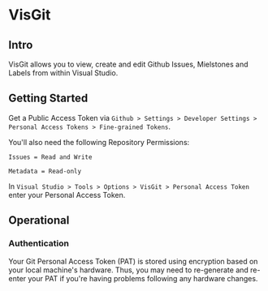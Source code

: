 # VisGit

## Intro
VisGit allows you to view, create and edit Github Issues, Mielstones and Labels from within Visual Studio.



## Getting Started

Get a Public Access Token via `Github > Settings > Developer Settings > Personal Access Tokens > Fine-grained Tokens`. 

You'll also need the following Repository Permissions:

`Issues = Read and Write`

`Metadata = Read-only`

In `Visual Studio > Tools > Options > VisGit > Personal Access Token` enter your Personal Access  Token.

## Operational

### Authentication

Your Git Personal Access Token (PAT) is stored using encryption based on your local machine's hardware. Thus, you may need to re-generate and re-enter your PAT if you're having problems following any hardware changes. 


